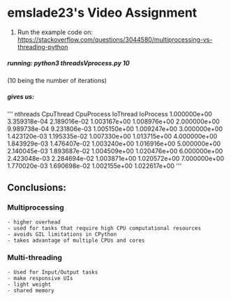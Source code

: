 # emslade23's Video Assignment

1. Run the example code on: https://stackoverflow.com/questions/3044580/multiprocessing-vs-threading-python

##### running: python3 threadsVprocess.py 10
(10 being the number of iterations)

##### gives us:

'''
nthreads CpuThread CpuProcess IoThread IoProcess
1.000000e+00 3.359318e-04 2.189016e-02 1.003167e+00 1.008976e+00
2.000000e+00 9.989738e-04 9.231806e-03 1.005150e+00 1.009247e+00
3.000000e+00 1.423120e-03 1.195335e-02 1.007330e+00 1.013715e+00
4.000000e+00 1.843929e-03 1.476407e-02 1.003240e+00 1.016916e+00
5.000000e+00 2.140045e-03 1.893687e-02 1.004509e+00 1.020476e+00
6.000000e+00 2.423048e-03 2.284694e-02 1.003871e+00 1.020572e+00
7.000000e+00 1.770020e-03 1.690698e-02 1.002155e+00 1.022617e+00 '''

## Conclusions:

### Multiprocessing

    - higher overhead
    - used for tasks that require high CPU computational resources
    - avoids GIL limitations in CPython
    - takes advantage of multiple CPUs and cores

### Multi-threading

    - Used for Input/Output tasks
    - make responsive UIs
    - light weight
    - shared memory
